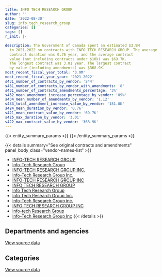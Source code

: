 ```yaml
---
title: INFO TECH RESEARCH GROUP
author: ''
date: '2022-08-30'
slug: info_tech_research_group
categories: []
tags: []
r_init: |-
  
description: The Government of Canada spent an estimated $3.9M
  in 2021-2022 on contracts with INFO TECH RESEARCH GROUP. The average
  contract duration was 0.76 year, and the average contract
  value (not including contracts under $10k) was $69.7K.
  The longest contract was 3.01 year. The largest contract
  by value (including amendments) was $368.9K.
most_recent_fiscal_year_total: '3.9M'
most_recent_fiscal_year_year: '2021-2022'
s431_number_of_contracts_by_vendor: '244'
s431_number_of_contracts_by_vendor_with_amendments: '8'
s431_number_of_contracts_amendments_percentage: '3%'
s432_mean_amendment_increase_percentage_by_vendor: '89%'
s434_mean_number_of_amendments_by_vendor: '1.12'
s433_total_amendment_increase_value_by_vendor: '181.0K'
s424_mean_duration_by_vendor: '0.76'
s421_mean_contract_value_by_vendor: '69.7K'
s425_max_duration_by_vendor: '3.01'
s422_max_contract_value_by_vendor: '368.9K'
---
```


<script src="/rmarkdown-libs/htmlwidgets/htmlwidgets.js"></script>
<link href="/rmarkdown-libs/datatables-css/datatables-crosstalk.css" rel="stylesheet" />
<script src="/rmarkdown-libs/datatables-binding/datatables.js"></script>
<script src="/rmarkdown-libs/jquery/jquery-3.6.0.min.js"></script>
<link href="/rmarkdown-libs/dt-core-bootstrap/css/dataTables.bootstrap.min.css" rel="stylesheet" />
<link href="/rmarkdown-libs/dt-core-bootstrap/css/dataTables.bootstrap.extra.css" rel="stylesheet" />
<script src="/rmarkdown-libs/dt-core-bootstrap/js/jquery.dataTables.min.js"></script>
<script src="/rmarkdown-libs/dt-core-bootstrap/js/dataTables.bootstrap.min.js"></script>
<link href="/rmarkdown-libs/crosstalk/css/crosstalk.min.css" rel="stylesheet" />
<script src="/rmarkdown-libs/crosstalk/js/crosstalk.min.js"></script>
<script src="/rmarkdown-libs/htmlwidgets/htmlwidgets.js"></script>
<link href="/rmarkdown-libs/datatables-css/datatables-crosstalk.css" rel="stylesheet" />
<script src="/rmarkdown-libs/datatables-binding/datatables.js"></script>
<script src="/rmarkdown-libs/jquery/jquery-3.6.0.min.js"></script>
<link href="/rmarkdown-libs/dt-core-bootstrap/css/dataTables.bootstrap.min.css" rel="stylesheet" />
<link href="/rmarkdown-libs/dt-core-bootstrap/css/dataTables.bootstrap.extra.css" rel="stylesheet" />
<script src="/rmarkdown-libs/dt-core-bootstrap/js/jquery.dataTables.min.js"></script>
<script src="/rmarkdown-libs/dt-core-bootstrap/js/dataTables.bootstrap.min.js"></script>
<link href="/rmarkdown-libs/crosstalk/css/crosstalk.min.css" rel="stylesheet" />
<script src="/rmarkdown-libs/crosstalk/js/crosstalk.min.js"></script>

{{< entity_summary_params >}}
{{< /entity_summary_params >}}

{{< details summary="See original contracts and amendments" panel_body_class="vendor-names-list" >}}
- [INFO-TECH RESEARCH GROUP](https://search.open.canada.ca/en/ct/?sort=contract_value_f%20desc&page=1&search_text=%22INFO-TECH%20RESEARCH%20GROUP%22)
- [Info-Tech Research Group](https://search.open.canada.ca/en/ct/?sort=contract_value_f%20desc&page=1&search_text=%22Info-Tech%20Research%20Group%22)
- [INFO-TECH RESEARCH GROUP INC.](https://search.open.canada.ca/en/ct/?sort=contract_value_f%20desc&page=1&search_text=%22INFO-TECH%20RESEARCH%20GROUP%20INC.%22)
- [Info-Tech Research Group Inc.](https://search.open.canada.ca/en/ct/?sort=contract_value_f%20desc&page=1&search_text=%22Info-Tech%20Research%20Group%20Inc.%22)
- [INFO-TECH RESEARCH GROUP INC](https://search.open.canada.ca/en/ct/?sort=contract_value_f%20desc&page=1&search_text=%22INFO-TECH%20RESEARCH%20GROUP%20INC%22)
- [INFO TECH RESEARCH GROUP](https://search.open.canada.ca/en/ct/?sort=contract_value_f%20desc&page=1&search_text=%22INFO%20TECH%20RESEARCH%20GROUP%22)
- [Info Tech Research Group](https://search.open.canada.ca/en/ct/?sort=contract_value_f%20desc&page=1&search_text=%22Info%20Tech%20Research%20Group%22)
- [Info Tech Research Group Inc.](https://search.open.canada.ca/en/ct/?sort=contract_value_f%20desc&page=1&search_text=%22Info%20Tech%20Research%20Group%20Inc.%22)
- [Info-Tech Research Group inc.](https://search.open.canada.ca/en/ct/?sort=contract_value_f%20desc&page=1&search_text=%22Info-Tech%20Research%20Group%20inc.%22)
- [INFO TECH RESEARCH GROUP INC](https://search.open.canada.ca/en/ct/?sort=contract_value_f%20desc&page=1&search_text=%22INFO%20TECH%20RESEARCH%20GROUP%20INC%22)
- [Info-tech Research Group](https://search.open.canada.ca/en/ct/?sort=contract_value_f%20desc&page=1&search_text=%22Info-tech%20Research%20Group%22)
- [Info-Tech Research Group Inc](https://search.open.canada.ca/en/ct/?sort=contract_value_f%20desc&page=1&search_text=%22Info-Tech%20Research%20Group%20Inc%22)
{{< /details >}}

## Departments and agencies

<div id="htmlwidget-1" style="width:100%;height:auto;" class="datatables html-widget"></div>
<script type="application/json" data-for="htmlwidget-1">{"x":{"style":"bootstrap","filter":"none","vertical":false,"data":[["<a href=\"/departments/aafc-aac/\">Agriculture and Agri-Food Canada<\/a>","<a href=\"/departments/acoa-apeca/\">Atlantic Canada Opportunities Agency<\/a>","<a href=\"/departments/atssc-scdata/\">Administrative Tribunals Support Service of Canada<\/a>","<a href=\"/departments/cas-satj/\">Courts Administration Service<\/a>","<a href=\"/departments/cbsa-asfc/\">Canada Border Services Agency<\/a>","<a href=\"/departments/ccohs-cchst/\">Canadian Centre for Occupational Health and Safety<\/a>","<a href=\"/departments/cfia-acia/\">Canadian Food Inspection Agency<\/a>","<a href=\"/departments/cgc-ccg/\">Canadian Grain Commission<\/a>","<a href=\"/departments/chrc-ccdp/\">Canadian Human Rights Commission<\/a>","<a href=\"/departments/cic/\">Immigration, Refugees and Citizenship Canada<\/a>","<a href=\"/departments/cihr-irsc/\">Canadian Institutes of Health Research<\/a>","<a href=\"/departments/cnsc-ccsn/\">Canadian Nuclear Safety Commission<\/a>","<a href=\"/departments/csa-asc/\">Canadian Space Agency<\/a>","<a href=\"/departments/csc-scc/\">Correctional Service of Canada<\/a>","<a href=\"/departments/csps-efpc/\">Canada School of Public Service<\/a>","<a href=\"/departments/dfatd-maecd/\">Global Affairs Canada<\/a>","<a href=\"/departments/dfo-mpo/\">Fisheries and Oceans Canada<\/a>","<a href=\"/departments/dnd-mdn/\">National Defence<\/a>","<a href=\"/departments/ec/\">Environment and Climate Change Canada<\/a>","<a href=\"/departments/elections/\">Elections Canada<\/a>","<a href=\"/departments/esdc-edsc/\">Employment and Social Development Canada<\/a>","<a href=\"/departments/fcac-acfc/\">Financial Consumer Agency of Canada<\/a>","<a href=\"/departments/feddevontario/\">Federal Economic Development Agency for Southern Ontario<\/a>","<a href=\"/departments/fin/\">Department of Finance Canada<\/a>","<a href=\"/departments/fja-cmf/\">Office of the Commissioner for Federal Judicial Affairs Canada<\/a>","<a href=\"/departments/hc-sc/\">Health Canada<\/a>","<a href=\"/departments/iaac-aeic/\">Impact Assessment Agency of Canada<\/a>","<a href=\"/departments/ic/\">Innovation, Science and Economic Development Canada<\/a>","<a href=\"/departments/infc/\">Infrastructure Canada<\/a>","<a href=\"/departments/irb-cisr/\">Immigration and Refugee Board of Canada<\/a>","<a href=\"/departments/isc-sac/\">Indigenous Services Canada<\/a>","<a href=\"/departments/jus/\">Department of Justice Canada<\/a>","<a href=\"/departments/lac-bac/\">Library and Archives Canada<\/a>","<a href=\"/departments/nrc-cnrc/\">National Research Council Canada<\/a>","<a href=\"/departments/nrcan-rncan/\">Natural Resources Canada<\/a>","<a href=\"/departments/oag-bvg/\">Office of the Auditor General of Canada<\/a>","<a href=\"/departments/ocol-clo/\">Office of the Commissioner of Official Languages<\/a>","<a href=\"/departments/oic-ci/\">Office of the Information Commissioner of Canada<\/a>","<a href=\"/departments/osfi-bsif/\">Office of the Superintendent of Financial Institutions Canada<\/a>","<a href=\"/departments/pc/\">Parks Canada<\/a>","<a href=\"/departments/pwgsc-tpsgc/\">Public Services and Procurement Canada<\/a>","<a href=\"/departments/rcmp-grc/\">Royal Canadian Mounted Police<\/a>","<a href=\"/departments/ssc-spc/\">Shared Services Canada<\/a>","<a href=\"/departments/statcan/\">Statistics Canada<\/a>","<a href=\"/departments/tbs-sct/\">Treasury Board of Canada Secretariat<\/a>","<a href=\"/departments/tc/\">Transport Canada<\/a>"],[65679.97,44814.08,38646,17597.04,null,8762.92,100011.17,null,40031.41,null,123048.93,38883.51,11499.03,null,null,49381,172555,null,61224.19,79238.94,68670,null,26595.87,null,null,null,2870.51,563.15,36580.35,null,null,29199.2,36500,119575,62550,4941.04,176371.6,17787.68,29206.64,33660.97,27168.75,null,56701.42,96007.97,171432.3,null],[115877.97,62817.75,22748.15,26698.96,78893.55,null,78790.02,10649.7,16618.64,null,141.17,10023.25,56115.27,null,null,1544.44,552245.5,17176,33572.7,13671,37282.13,null,82742.42,null,null,null,17218.76,68882.01,51399.91,34352,null,108365.26,14913.44,10428.29,55822,55720.8,18312.51,8676.92,33062.11,36766.87,89945.73,210074.1,69230.22,19489.08,78708.82,127235.77],[70861.71,72965.42,20417.85,null,182467.81,16049.7,134445.91,15930.9,10230.51,null,51469.89,null,null,78422,13225.91,17020.08,441622,null,null,null,142632.03,null,121352.05,null,1396.56,null,17150.7,90218.58,51528,10823.23,null,154603.19,1046.56,68704,55822,208205.73,178277.88,null,46652.4,66275.86,89046.27,669863.99,111147.35,44977.99,61477.55,82778.69],[68634.95,58785.48,29116.85,8014.52,475188.78,14660.44,94834.75,15930.9,17186.34,61937.16,51176.09,null,null,39211,48199.27,16087.68,548818.29,72450.64,null,null,203789.43,82151,128631.31,1215.99,40534.28,338.24,17150.7,95180.72,49269.24,37551.91,114752.48,43798.8,null,null,114660.44,108054.78,229773.31,null,49166.25,null,null,47200.85,491518.8,null,350919.38,117965.81]],"container":"<table class=\"table table-striped table-hover row-border order-column display\">\n  <thead>\n    <tr>\n      <th>Department<\/th>\n      <th>2018-2019<\/th>\n      <th>2019-2020<\/th>\n      <th>2020-2021<\/th>\n      <th>2021-2022<\/th>\n    <\/tr>\n  <\/thead>\n<\/table>","options":{"order":[[4,"desc"]],"pageLength":10,"autoWidth":true,"columnDefs":[{"targets":1,"render":"function(data, type, row, meta) {\n    return type !== 'display' ? data : DTWidget.formatCurrency(data, \"$\", 2, 3, \",\", \".\", true, null);\n  }"},{"targets":2,"render":"function(data, type, row, meta) {\n    return type !== 'display' ? data : DTWidget.formatCurrency(data, \"$\", 2, 3, \",\", \".\", true, null);\n  }"},{"targets":3,"render":"function(data, type, row, meta) {\n    return type !== 'display' ? data : DTWidget.formatCurrency(data, \"$\", 2, 3, \",\", \".\", true, null);\n  }"},{"targets":4,"render":"function(data, type, row, meta) {\n    return type !== 'display' ? data : DTWidget.formatCurrency(data, \"$\", 2, 3, \",\", \".\", true, null);\n  }"},{"width":"16%","targets":[1,2,3,4]},{"className":"dt-right","targets":[1,2,3,4]}],"orderClasses":false}},"evals":["options.columnDefs.0.render","options.columnDefs.1.render","options.columnDefs.2.render","options.columnDefs.3.render"],"jsHooks":[]}</script>
<p class="text-right">
<a href="https://github.com/GoC-Spending/contracts-data/tree/main/data/out/vendors/info_tech_research_group/summary_by_fiscal_year_by_department.csv" class="source-data-link btn btn-link">View source data</a>
</p>

## Categories

<div id="htmlwidget-2" style="width:100%;height:auto;" class="datatables html-widget"></div>
<script type="application/json" data-for="htmlwidget-2">{"x":{"style":"bootstrap","filter":"none","vertical":false,"data":[["<a href=\"/categories/office_management/\">Office management<\/a>","<a href=\"/categories/defence/\">Defence<\/a>","<a href=\"/categories/professional_services/\">Professional services<\/a>","<a href=\"/categories/information_technology/\">Information technology<\/a>","<a href=\"/categories/medical/\">Medical<\/a>","<a href=\"/categories/travel/\">Travel<\/a>","<a href=\"/categories/human_capital/\">Human capital<\/a>"],[null,null,271354.12,599118.67,null,61224.19,916058.65],[null,17176,727841.35,746159.68,null,null,835036.15],[90739,null,1245664.35,960268.55,null,null,1102438.41],[null,72450.64,1280976.2,1276497.04,833.92,null,1313099.03]],"container":"<table class=\"table table-striped table-hover row-border order-column display\">\n  <thead>\n    <tr>\n      <th>Category<\/th>\n      <th>2018-2019<\/th>\n      <th>2019-2020<\/th>\n      <th>2020-2021<\/th>\n      <th>2021-2022<\/th>\n    <\/tr>\n  <\/thead>\n<\/table>","options":{"order":[[4,"desc"]],"dom":"t","pageLength":30,"autoWidth":true,"columnDefs":[{"targets":1,"render":"function(data, type, row, meta) {\n    return type !== 'display' ? data : DTWidget.formatCurrency(data, \"$\", 2, 3, \",\", \".\", true, null);\n  }"},{"targets":2,"render":"function(data, type, row, meta) {\n    return type !== 'display' ? data : DTWidget.formatCurrency(data, \"$\", 2, 3, \",\", \".\", true, null);\n  }"},{"targets":3,"render":"function(data, type, row, meta) {\n    return type !== 'display' ? data : DTWidget.formatCurrency(data, \"$\", 2, 3, \",\", \".\", true, null);\n  }"},{"targets":4,"render":"function(data, type, row, meta) {\n    return type !== 'display' ? data : DTWidget.formatCurrency(data, \"$\", 2, 3, \",\", \".\", true, null);\n  }"},{"width":"16%","targets":[1,2,3,4]},{"className":"dt-right","targets":[1,2,3,4]}],"orderClasses":false,"lengthMenu":[10,25,30,50,100]}},"evals":["options.columnDefs.0.render","options.columnDefs.1.render","options.columnDefs.2.render","options.columnDefs.3.render"],"jsHooks":[]}</script>
<p class="text-right">
<a href="https://github.com/GoC-Spending/contracts-data/tree/main/data/out/vendors/info_tech_research_group/summary_by_fiscal_year_by_category.csv" class="source-data-link btn btn-link">View source data</a>
</p>
